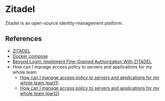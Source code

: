 # Zitadel

Zitadel is an open-source identity-management platform.

## References

* [ZITADEL](https://zitadel.com/)
* [Docker compose](https://zitadel.com/docs/self-hosting/deploy/compose)
* [Beyond Login: Implement Fine-Grained Authorization With ZITADEL](https://hackernoon.com/beyond-login-implement-fine-grained-authorization-with-zitadel)
* How can I manage access policy to servers and applications for my whole team
    + [How can I manage access policy to servers and applications for my whole team (part1)](https://medium.com/@manhvuchu/how-can-i-manage-access-policy-to-servers-and-applications-for-my-whole-team-part1-60901449107c)
    + [How can I manage access policy to servers and applications for my whole team (part2)](https://medium.com/@manhvuchu/how-can-i-manage-access-policy-to-servers-and-applications-for-my-whole-team-part2-bb3e24e5632b)
